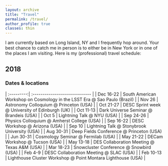 ```yaml
---
layout: archive
title: "Travel"
permalink: /travel/
author_profile: true
classes: thin
---
```


I am currently based on Long Island, NY and I frequently hop around. Your best chance to catch me in person is to either be in New York or in one of the places I am visiting. Here is my (professional) travel schedule:

## 2018

### Dates & locations

| :---------:| :----------------------------- |
| Dec 16-22 | South American Workshop on Cosmology in the LSST Era @ Sao Paulo (Brazil) |
| Nov 26 | Astronomy Colloquium @ Princeton (USA) |
| Oct 21-27 | DESC Sprint week @ University of Edinburgh (UK) |
| Oct 11-13 | Dark Universe Seminar @ Brandeis (USA) |
| Oct 5 | Lightning Talk @ NYU (USA) |
| Sep 24-26  | Physics Colloquium @ Amherst College (USA) | 
| Sep 16-22  | DESC Workshop @ Arizona (USA)  |
| Sep 10 | Lightning Talk @ Stonybrook University (USA) |
| Aug 30-31 | Deep Fields Conference @ Princeton (USA) |
| Jun 30-31 | Cosmology Seminar @ Fermilab (USA) |
| May 21-22 | DECam Workshop @ Tucson (USA) |
| May 13-18 | DES Collaboration Meeting @ Texas A&M (USA) |
| Mar 18-23 | Snowcluster Conference @ Snowbird (USA) |
| Feb 4-9 | DESC Collaboration Meeting @ SLAC (USA) |
| Feb 10-13 | Lighthouse Cluster Workshop @ Point Montara Lighthouse (USA) |
